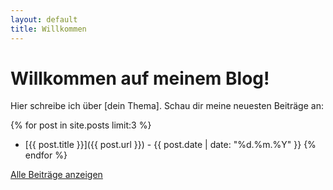 ```yaml
---
layout: default
title: Willkommen
---
```


# Willkommen auf meinem Blog!

Hier schreibe ich über [dein Thema]. Schau dir meine neuesten Beiträge an:

{% for post in site.posts limit:3 %}
- [{{ post.title }}]({{ post.url }}) - {{ post.date | date: "%d.%m.%Y" }}
{% endfor %}

[Alle Beiträge anzeigen](/posts.html)
